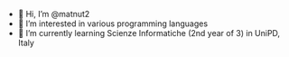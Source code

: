 - 👋 Hi, I’m @matnut2
- 👀 I’m interested in various programming languages
- 🌱 I’m currently learning Scienze Informatiche (2nd year of 3) in UniPD, Italy

<!---
matnut2/matnut2 is a ✨ special ✨ repository because its `README.md` (this file) appears on your GitHub profile.
You can click the Preview link to take a look at your changes.
--->
